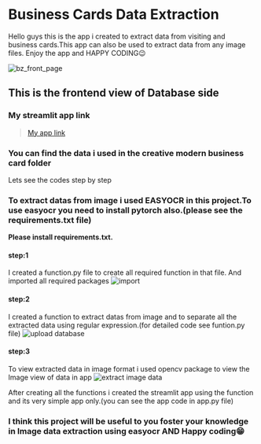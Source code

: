 # Business Cards Data Extraction
Hello guys this is the app i created to extract data from visiting and business cards.This app can also be used to extract data from any image files.
Enjoy the app and HAPPY CODING😉


![bz_front_page](https://user-images.githubusercontent.com/113424127/223333252-bbf37322-4011-4dc5-8d63-23269335a8ca.png)

## This is the frontend view of Database side

### My streamlit app link
>[My app link](https://thiruvenkatam007-business-card-data-extraction-app-sjr4wh.streamlit.app/)
### You can find the data i used in the creative modern business card folder
Lets see the codes step by step 

### To extract datas from image i used EASYOCR in this project.To use easyocr you need to install pytorch also.(please see the requirements.txt file)
**Please install requirements.txt.**
#### step:1 
I created a function.py file to create all required function in that file. And imported all required packages
![import](https://user-images.githubusercontent.com/113424127/223334400-80b05245-e376-4b6f-9d48-c97a36e058f0.png)
#### step:2
I created a function to extract datas from image and to separate all the extracted data using regular expression.(for detailed code see funtion.py file)
![upload database](https://user-images.githubusercontent.com/113424127/223335096-d0641374-4ea5-48f5-ad03-4dbd6f699726.png)
#### step:3
To view extracted data in image format i used opencv package to view the Image view of data in app 
![extract image data](https://user-images.githubusercontent.com/113424127/223335415-7c19f981-e0dd-4020-85e4-12cb29e7cbb4.png)


After creating all the functions i created the streamlit app using the function and its very simple app only.(you can see the app code in app.py file)

### I think this project will be useful to you foster your knowledge in Image data extraction using easyocr AND Happy coding😁
